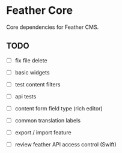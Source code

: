 # Feather Core

Core dependencies for Feather CMS.


## TODO

- [ ] fix file delete
- [ ] basic widgets
- [ ] test content filters
- [ ] api tests

- [ ] content form field type (rich editor)
- [ ] common translation labels
- [ ] export / import feature

- [ ] review feather API access control (Swift)

